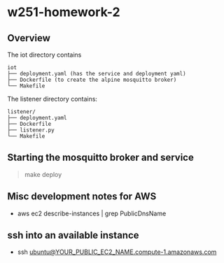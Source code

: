# w251-homework-2


## Overview

The iot directory contains

```
iot
├── deployment.yaml (has the service and deployment yaml)
├── Dockerfile (to create the alpine mosquitto broker)
└── Makefile
```

The listener directory contains:

```
listener/
├── deployment.yaml
├── Dockerfile
├── listener.py
└── Makefile
```

## Starting the mosquitto broker and service

> make deploy


## Misc development notes for AWS

- aws ec2 describe-instances | grep PublicDnsName

## ssh into an available instance

- ssh ubuntu@YOUR_PUBLIC_EC2_NAME.compute-1.amazonaws.com
